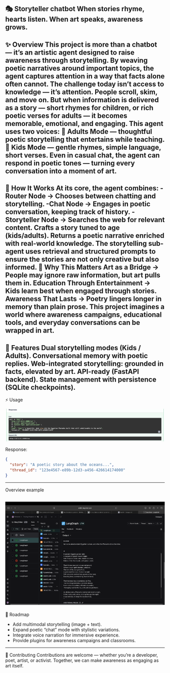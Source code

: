 🎭 Storyteller chatbot
When stories rhyme, hearts listen. When art speaks, awareness grows.
---
✨ Overview
This project is more than a chatbot — it’s an artistic agent designed to raise awareness through storytelling. By weaving poetic narratives around important topics, the agent captures attention in a way that facts alone often cannot.
The challenge today isn’t access to knowledge — it’s attention. People scroll, skim, and move on. But when information is delivered as a story — short rhymes for children, or rich poetic verses for adults — it becomes memorable, emotional, and engaging.
This agent uses two voices:
📖 Adults Mode — thoughtful poetic storytelling that entertains while teaching.
🧸 Kids Mode — gentle rhymes, simple language, short verses.
Even in casual chat, the agent can respond in poetic tones — turning every conversation into a moment of art.
---
🧩 How It Works
At its core, the agent combines:
-Router Node → Chooses between chatting and storytelling.
-Chat Node → Engages in poetic conversation, keeping track of history.
-Storyteller Node →
Searches the web for relevant content.
Crafts a story tuned to age (kids/adults).
Returns a poetic narrative enriched with real-world knowledge.
The storytelling sub-agent uses retrieval and structured prompts to ensure the stories are not only creative but also informed.
🎨 Why This Matters
Art as a Bridge → People may ignore raw information, but art pulls them in.
Education Through Entertainment → Kids learn best when engaged through stories.
Awareness That Lasts → Poetry lingers longer in memory than plain prose.
This project imagines a world where awareness campaigns, educational tools, and everyday conversations can be wrapped in art.
---
🚀 Features
Dual storytelling modes (Kids / Adults).
Conversational memory with poetic replies.
Web-integrated storytelling: grounded in facts, elevated by art.
API-ready (FastAPI backend).
State management with persistence (SQLite checkpoints).
---
⚡ Usage

![usage](images/usage.png)

Response:
```json
{
  "story": "A poetic story about the oceans...",
  "thread_id": "123e4567-e89b-12d3-a456-426614174000"
}
```
---
Overview example

![overview](images/overview.png)
---
🔮 Roadmap
 - Add multimodal storytelling (image + text).
 - Expand poetic “chat” mode with stylistic variations.
 - Integrate voice narration for immersive experience.
 - Provide plugins for awareness campaigns and classrooms.
 ---
🤝 Contributing
Contributions are welcome — whether you’re a developer, poet, artist, or activist. Together, we can make awareness as engaging as art itself.